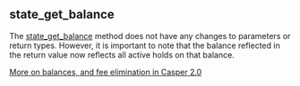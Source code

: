 ## state_get_balance
The [state_get_balance](./rpc-2.0/state_get_balance.json.md) method does not have any changes to parameters or return types. However, it is important to note that the balance reflected in the return value now reflects all active holds on that balance. 

[More on balances, and fee elimination in Casper 2.0](../fee-elimination.md)






